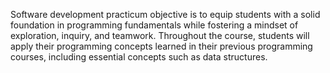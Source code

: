 Software development practicum objective is to equip students with a solid foundation in programming fundamentals while fostering a mindset of exploration, inquiry, and teamwork. Throughout the course, students will apply their programming concepts learned in their previous programming courses, including essential concepts such as data structures.

